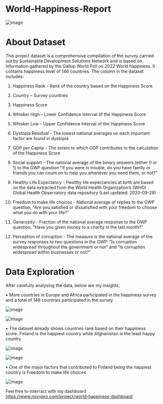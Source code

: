 # World-Happiness-Report
![image](https://user-images.githubusercontent.com/128192166/230749608-b82163b1-e329-4c60-8ff3-c5c9760f06e3.png)


# About Dataset
This project dataset is a comprehensive compilation of the survey carried out by Sustainable Development Solutions Network and is based on information gathered by the Gallup World Poll on 2022 World happiness. It contains happiness level of 146 countries. The column in the dataset includes:

1.	Happiness Rank - Rank of the country based on the Happiness Score.

2.	Country – Survey countries

3.	Happiness Score 

4.	Whisker High - Lower Confidence Interval of the Happiness Score

5.	Whisker Low - Upper Confidence Interval of the Happiness Score

6.	Dystopia Residual - The lowest national averages on each important factor are found in dystopia

7.	GDP per Capita - The extent to which GDP contributes to the calculation of the Happiness Score

8.	Social support - The national average of the binary answers (either 0 or 1) to the GWP question "If you were in trouble, do you have family or friends you can count on to help you whenever you need them, or not?"

9.	Healthy Life Expectancy - Healthy life expectancies at birth are based on the data extracted from the World Health Organization’s (WHO) Global Health Observatory data repository (Last updated: 2020-09-28)

10.	Freedom to make life choices - National average of replies to the GWP question, "Are you satisfied or dissatisfied with your freedom to choose what you do with your life?"

11.	Generosity - Fraction of the national average response to the GWP question, "Have you given money to a charity in the last month?"

12.	Perception of corruption - The measure is the national average of the survey responses to two questions in the GWP: “Is corruption widespread throughout the government or not” and “Is corruption widespread within businesses or not?”


# Data Exploration

After carefully analysing the data, below are my insights; 

•	More countries in Europe and Africa participated in the happiness survey and a total of 146 countries participated in the survey

![image](https://user-images.githubusercontent.com/128192166/230749685-6cc786ba-4520-483c-85c6-6e04339ecca7.png)

![image](https://user-images.githubusercontent.com/128192166/230749676-42ae8944-59fe-434e-8761-b1134f44a81a.png)

•	The dataset already shows countries rank based on their happiness score. Finland is the happiest country while Afghanistan is the least happy country

![image](https://user-images.githubusercontent.com/128192166/230749724-fcd6e091-224b-42f1-bbca-f28c22904425.png)


![image](https://user-images.githubusercontent.com/128192166/230749717-7def2d7b-fec7-46ec-8c31-df8344b8ba6b.png)

•	One of the major factors that contributed to Finland being the happiest country is Freedom to make life choices

![image](https://user-images.githubusercontent.com/128192166/230749768-4e3240b5-5fe2-48d1-9738-c0c5c7a4fb43.png)

Feel free to interract with my dashboard https://www.novypro.com/project/world-happiness-dashboard


